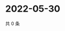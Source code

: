 # 2022-05-30

共 0 条

<!-- BEGIN WEIBO -->
<!-- 最后更新时间 Mon May 30 2022 05:14:42 GMT+0800 (China Standard Time) -->

<!-- END WEIBO -->
